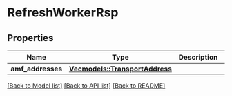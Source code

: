 # RefreshWorkerRsp

## Properties
Name | Type | Description | Notes
------------ | ------------- | ------------- | -------------
**amf_addresses** | [**Vec<models::TransportAddress>**](TransportAddress.md) |  | 

[[Back to Model list]](../README.md#documentation-for-models) [[Back to API list]](../README.md#documentation-for-api-endpoints) [[Back to README]](../README.md)


